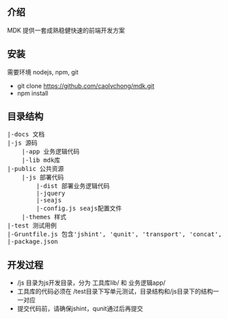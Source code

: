 ## 介绍
MDK 提供一套成熟稳健快速的前端开发方案

## 安装
需要环境 nodejs, npm, git
* git clone https://github.com/caolvchong/mdk.git
* npm install

## 目录结构
<pre>
|-docs 文档
|-js 源码
    |-app 业务逻辑代码
    |-lib mdk库
|-public 公共资源
    |-js 部署代码
        |-dist 部署业务逻辑代码
        |-jquery
        |-seajs
        |-config.js seajs配置文件
    |-themes 样式
|-test 测试用例
|-Gruntfile.js 包含'jshint', 'qunit', 'transport', 'concat', 'uglify', 'clean', 'watch'等任务
|-package.json
</pre>

## 开发过程
* /js 目录为js开发目录，分为 工具库lib/ 和 业务逻辑app/
* 工具库的代码必须在 /test目录下写单元测试，目录结构和/js目录下的结构一一对应
* 提交代码前，请确保jshint，qunit通过后再提交